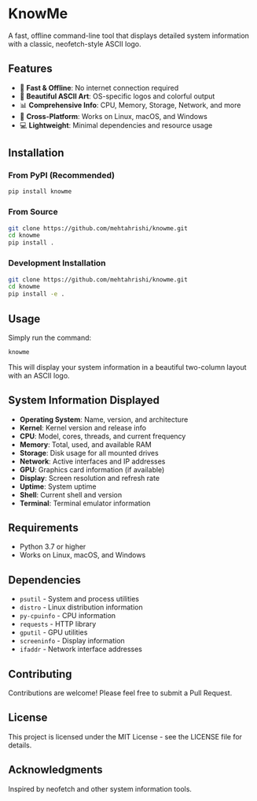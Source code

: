 # KnowMe

A fast, offline command-line tool that displays detailed system information with a classic, neofetch-style ASCII logo.

## Features

- 🚀 **Fast & Offline**: No internet connection required
- 🎨 **Beautiful ASCII Art**: OS-specific logos and colorful output
- 📊 **Comprehensive Info**: CPU, Memory, Storage, Network, and more
- 🔧 **Cross-Platform**: Works on Linux, macOS, and Windows
- 💻 **Lightweight**: Minimal dependencies and resource usage

## Installation

### From PyPI (Recommended)

```bash
pip install knowme
```

### From Source

```bash
git clone https://github.com/mehtahrishi/knowme.git
cd knowme
pip install .
```

### Development Installation

```bash
git clone https://github.com/mehtahrishi/knowme.git
cd knowme
pip install -e .
```

## Usage

Simply run the command:

```bash
knowme
```

This will display your system information in a beautiful two-column layout with an ASCII logo.

## System Information Displayed

- **Operating System**: Name, version, and architecture
- **Kernel**: Kernel version and release info
- **CPU**: Model, cores, threads, and current frequency
- **Memory**: Total, used, and available RAM
- **Storage**: Disk usage for all mounted drives
- **Network**: Active interfaces and IP addresses
- **GPU**: Graphics card information (if available)
- **Display**: Screen resolution and refresh rate
- **Uptime**: System uptime
- **Shell**: Current shell and version
- **Terminal**: Terminal emulator information

## Requirements

- Python 3.7 or higher
- Works on Linux, macOS, and Windows

## Dependencies

- `psutil` - System and process utilities
- `distro` - Linux distribution information
- `py-cpuinfo` - CPU information
- `requests` - HTTP library
- `gputil` - GPU utilities
- `screeninfo` - Display information
- `ifaddr` - Network interface addresses

## Contributing

Contributions are welcome! Please feel free to submit a Pull Request.

## License

This project is licensed under the MIT License - see the LICENSE file for details.

## Acknowledgments

Inspired by neofetch and other system information tools.
